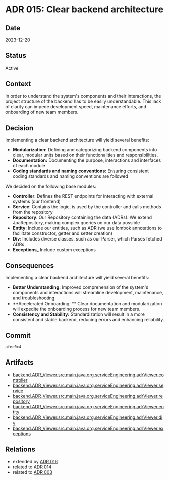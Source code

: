 # ADR 015: Clear backend architecture

## Date

2023-12-20

## Status

Active

## Context

In order to understand the system's components and their interactions, the project structure of the backend has to be easily understandable. This lack of clarity can impede development speed, maintenance efforts, and onboarding of new team members.

## Decision

Implementing a clear backend architecture will yield several benefits:

- **Modularization:** Defining and categorizing backend components into clear, modular units based on their functionalities and responsibilities.
- **Documentation:** Documenting the purpose, interactions and interfaces of each module
- **Coding standards and naming conventions:** Ensuring consistent coding standards and naming conventions are followed

We decided on the following base modules:

- **Controller**: Defines the REST endpoints for interacting with external systems (our frontend)
- **Service**: Contains the logic, is used by the controller and calls methods from the repository
- **Repository**: Our Repository containing the data (ADRs). We extend JpaRepository, making complex queries on our data possible
- **Entity**: Include our entities, such as ADR (we use lombok annotations to facilitate constructor, getter and setter creation)
- **Div**: Includes diverse classes, such as our Parser, which Parses fetched ADRs
- **Exceptions**_ Include custom exceptions

## Consequences

Implementing a clear backend architecture will yield several benefits:

- **Better Understanding:** Improved comprehension of the system's components and interactions will streamline development, maintenance, and troubleshooting.
- **Accelerated Onboarding: ** Clear documentation and modularization will expedite the onboarding process for new team members.
- **Consistency and Stability:** Standardization will result in a more consistent and stable backend, reducing errors and enhancing reliability.

## Commit

`afec0c4`

## Artifacts

- [backend.ADR_Viewer.src.main.java.org.serviceEngineering.adrViewer.controller](../../backend/ADR_Viewer/src/main/java/org/serviceEngineering/adrViewer/controller/)
- [backend.ADR_Viewer.src.main.java.org.serviceEngineering.adrViewer.service](../../backend/ADR_Viewer/src/main/java/org/serviceEngineering/adrViewer/service/)
- [backend.ADR_Viewer.src.main.java.org.serviceEngineering.adrViewer.repository](../../backend/ADR_Viewer/src/main/java/org/serviceEngineering/adrViewer/respository/)
- [backend.ADR_Viewer.src.main.java.org.serviceEngineering.adrViewer.entity](../../backend/ADR_Viewer/src/main/java/org/serviceEngineering/adrViewer/entity/)
- [backend.ADR_Viewer.src.main.java.org.serviceEngineering.adrViewer.div](../../backend/ADR_Viewer/src/main/java/org/serviceEngineering/adrViewer/div/)
- [backend.ADR_Viewer.src.main.java.org.serviceEngineering.adrViewer.exceptions](../../backend/ADR_Viewer/src/main/java/org/serviceEngineering/adrViewer/exceptions/)

## Relations

- extended by [ADR 016](adr-016.md)
- related to [ADR 014](adr-014.md)
- related to [ADR 003](adr-003.md)
